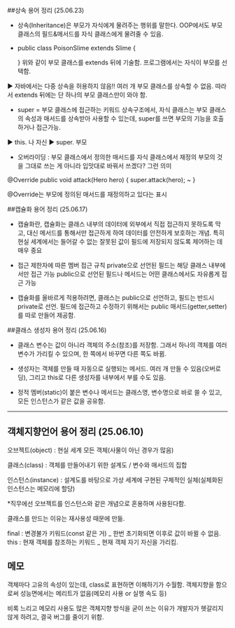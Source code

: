 ##상속 용어 정리 (25.06.23)

* 상속(Inheritance)은 부모가 자식에게 물려주는 행위를 말한다. OOP에서도 부모 클래스의 필드&메서드를 자식 클래스에게 물려줄 수 있음.
* public class PoisonSlime extends Slime {

  } 
위와 같이 부모 클래스를 extends 뒤에 기술함.
프로그램에서는 자식이 부모를 선택함.

▶ 자바에서는 다중 상속을 허용하지 않음!! 여러 개 부모 클래스를 상속할 수 없음. 따라서 extends 뒤에는 단 하나의 부모 클래스만이 와야 함.

* super = 부모 클래스에 접근하는 키워드
상속구조에서, 자식 클래스는 부모 클래스의 속성과 매서드를 상속받아 사용할 수 있는데, super를 쓰면 부모의 기능을 호출하거나 접근가능.

▶ this. 나 자신
▶ super. 부모

* 오버라이딩 : 부모 클래스에서 정의한 매서드를 자식 클래스에서 재정의
부모의 것을 그대로 쓰는 게 아니라 입맛대로 바꿔서 쓰겠다? 그런 의미

@Override
public void attack(Hero hero) {
super.attack(hero);
~
}

@Override는 부모에 정의된 매서드를 재정의하고 있다는 표시





##캡슐화 용어 정리 (25.06.17)

* 캡슐화란,
캡슐화는 클래스 내부의 데이터에 외부에서 직접 접근하지 못하도록 막고, 대신 메서드를 통해서만 접근하게 하여
데이터를 안전하게 보호하는 개념. 특히 현실 세계에서는 들어갈 수 없는 잘못된 값이 필드에 저장되지 않도록 제어하는 데 매우 중요

* 접근 제한자에 따른 멤버 접근 규칙
private으로 선언된 필드는 해당 클래스 내부에서만 접근 가능
public으로 선언된 필드나 메서드는 어떤 클래스에서도 자유롭게 접근 가능

* 캡슐화를 올바르게 적용하려면, 클래스는 public으로 선언하고, 필드는 반드시 private로 선언.
필드에 접근하고 수정하기 위해서는 public 매서드(getter,setter)를 따로 만들어 제공함.


##클래스 생성자 용어 정리 (25.06.16)

* 클래스 변수는 값이 아니라 객체의 주소(참조)를 저장함.
그래서 하나의 객체를 여러 변수가 가리킬 수 있으며, 한 쪽에서 바꾸면 다른 쪽도 바뀜.


* 생성자는 객체를 만들 때 자동으로 실행되는 메서드. 여러 개 만들 수 있음(오버로딩), 그리고 this로 다른 생성자를 내부에서 부를 수도 있음.


* 정적 멤버(static)이 붙은 변수나 메서드는 클래스명, 변수명으로 바로 쓸 수 있고, 모든 인스턴스가 같은 값을 공유함.
---
## 객체지향언어 용어 정리 (25.06.10)

오브젝트(object) : 현실 세계 모든 객체(사물이 아닌 경우가 많음)

클래스(class) : 객체를 만들어내기 위한 설계도 / 변수와 매서드의 집합

인스턴스(instance) : 설계도를 바탕으로 가상 세계에 구현된 구체적인 실체(실체화된 인스턴스는 메모리에 할당)

*직무에선 오브젝트를 인스턴스와 같은 개념으로 혼용하며 사용된다함.

클래스를 만드는 이유는 재사용성 때문에 만듦.



final : 변경불가 키워드(const 같은 거) _ 한번 초기화되면 이후로 값이 바뀔 수 없음.
this : 현재 객체를 참조하는 키워드 _ 현재 객체 자기 자신을 가리킴. 


## 메모
객체마다 고유의 속성이 있는데, class로 표현하면 이해하기가 수월함.
객체지향을 함으로써 성능면에서는 메리트가 없음(메모리 사용 or 실행 속도 등)

비록 느리고 메모리 사용도 많은 객체지향 방식을 굳이 쓰는 이유가 개발자가 헷갈리지 않게 하려고, 결국 버그를 줄이기 위함.


